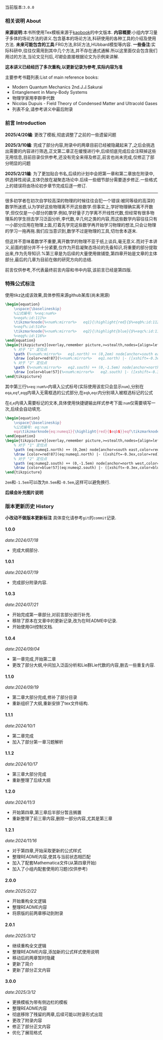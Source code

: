 当前版本:`3.0.0`
### 相关说明 About
**来源说明**:本书所使用Tex模板来源于[kaobook](https://github.com/yhua123/kaobook/tree/master)的中文版本.
**内容概要**:小组内学习量子多体的场论方法的讲义.包含基本的场论方法,科研使用的各种工具的介绍及使用方法.
**未来可能包含的工具**:FRG方法,BSE方法,HUbbard模型等内容.
**一些备注**:实际科研中,往往仅需用到其中几个方法,并不存在通式通解.所以这里面仅会包含我们用过的方法,当论文见刊后,*可能*会直接根据论文为示例来讲解.

**这本讲义已经经历了多次重构,以更新记录为参考,实际内容为准**

主要参考书籍列表:List of main reference books:
- Modern Quantum Mechanics 2nd.J.J.Sakurai 
- Entanglement in Many-Body Systems
- 物理学家用李群李代数
- Nicolas Dupuis - Field Theory of Condensed Matter and Ultracold Gases 
- 列表不全,请参考讲义中最后附录 
### 前言 Introduction
**2025/4/20编**: 更改了模板,彻底调整了之前的一些遗留问题

**2025/3/10编**: 完成了部分内容,附录中的两章目前已经被隐藏起来了,之后会挑选出需要的内容进行筛选,正文第二章正在缓慢进行中,后续彻底完成后会注释掉这些无用信息,目前目录仅供参考,还没有完全来得及修正,前言也尚未完成,仅修正了部分明显的问题

**2025/2/21编**: 为了更加贴合书名,后续的计划中会把第一章和第二章放在附录中,供选择性阅读,主体仍放在凝聚态场论中.后续一些细节部分需要逐步修正.一些格式上的错误将由场论初步章节完成后逐一修订.

--- 
 
很多初学者在初次自学较高深的物理的时候往往会犯一个错误:被同等级的高深的数学所迷惑,认为学好这些物理离不开这些数学.但事实上,学好物理确实离不开数学,但仅仅是一小部分的数学.例如,学好量子力学离不开线性代数,但经常有很多物理系的学生拐去学习泛函分析,李代数,辛几何之类的内容,而这些数学内容往往只有一小部分应用在物理上面,打着先学完这些数学再开始学习物理的想法,只会让物理的学习一拖再拖.我们应当意识到,数学不过是物理的工具,切勿舍本逐末.

但这并不意味着数学不重要,离开数学的物理不亚于纸上谈兵,毫无意义.而对于本讲义,前面的部分并不十分紧要,仅作为开启凝聚态场论的先备知识,将重要的部分提取出来,作为先导知识.%第三章是为后续的大量使用做铺垫,第四章开始是文章的主体部分,最后的几章为目前在做的研究方向的总结.

前言仅供参考,不代表最终前言内容和书中内容,该前言已经是第四版.

### 特殊公式标注
使用tikz达成该效果,具体参照来源github某库(尚未溯源)

```tex
\begin{equation}
	\vspace{\baselineskip}
	%公式编号: %<eq:num%>
	%<eqa%:id:111%>
    \tikzmarknode{%<num%:mirror%>   eq1}{\highlight{red}{$%<eqb%:id:112%>$}}
    %<eqf%:id:514%>
    \tikzmarknode{%<num%:mirror%>   eq2}{\highlight{blue}{$%<eqc%:id:113%>$}}
    %<eqg%:id:116%>
\end{equation}
\begin{tikzpicture}[overlay,remember picture,>=stealth,nodes={align=left,inner ysep=1pt},<-]
	% 对于 "1" 定位点
	\path (%<num%:mirror%>   eq1.north) ++ (0,2em) node[anchor=south east,color=red!67] (eq%<num%:mirror%>   /1){\textbf{%<d%:id:114%>}};
	\draw [color=red!87](%<num%:mirror%>   eq1.north) |- ([xshift=-0.3ex,color=red]eq%<num%:mirror%>   /1.south west);
	% 对于 "2" 定位点
	\path (%<num%:mirror%>   eq2.south) ++ (0,-1.5em) node[anchor=north west,color=blue!67] (eq%<num%:mirror%>   /2){\textbf{%<e%:id:115%>}};
	\draw [color=blue!57](%<num%:mirror%>   eq2.south) |- ([xshift=-0.3ex,color=blue]eq%<num%:mirror%>   /2.south east);
\end{tikzpicture}
```
其中第三行`%<eq:num%>`内填入公式标号(实际使用该宏只会显示`num`),分别在`eqa`,`eqf`,`eqg`内填入无需框选的公式部分,在`eqb`,`eqc`内分别填入被框选标记的公式

在`d`,`e`内填入需要标记的文本,具体使用快捷键输出样式参考下面:`num`仅需要填写一次,后续会自动填充.

```tex
\begin{equation}
	\vspace{\baselineskip}
	%公式编号: eq:num
	eqa\tikzmarknode{eq:numeq1}{\highlight{red}{$eqb$}}eqf\tikzmarknode{eq:numeq2}{\highlight{blue}{$eqc$}}
\end{equation}
\begin{tikzpicture}[overlay,remember picture,>=stealth,nodes={align=left,inner ysep=1pt},<-]
	% 对于 "1" 定位点
	\path (eq:numeq1.north) ++ (0,2em) node[anchor=south east,color=red!67] (eqeq:num/1){\textbf{d}};
	\draw [color=red!87](eq:numeq1.north) |- ([xshift=-0.3ex,color=red]eqeq:num/1.south west);
	% 对于 "2" 定位点
	\path (eq:numeq2.south) ++ (0,-1.5em) node[anchor=north west,color=blue!67] (eqeq:num/2){\textbf{e}};
	\draw [color=blue!57](eq:numeq2.south) |- ([xshift=-0.3ex,color=blue]eqeq:num/2.south east);
\end{tikzpicture}
```
`2em`和`-1.5em`可以改为`0.5em`和`-0.5em`,这样可以避免换行.

**后续会补充图片说明**


### 版本更新历史 History
__小改动不做版本更新标注__ 具体变化请参考`git`的`commit`记录.
#### 1.0.0 
*date:2024/07/18*
* 完成大纲部分.
#### 1.0.1 
*date:2024/07/19*
* 完成部分附录内容.
#### 1.0.3 
*date:2024/07/21*
* 开始完成第一章部分,对前言部分进行补充.
* 移除了原本在文章中的更新记录,改为在README中记录.
* 开始使用Git控制文档.
#### 1.0.4 
*date:2024/09/04*
* 第一章完成,开始第二章
* 更改了部分大纲,中间加入泛函分析和Lie群Lie代数的内容,删去一些重复内容.
#### 1.1.0 
*date:2024/09/19*
* 第二章大部分完成,修补了部分目录
* 重新组织了大纲,重新安排了tex文件结构.
#### 1.1.1 
*date:2024/10/1*
* 第二章完成
* 加入了部分第一章习题解析
#### 1.1.2
*date:2024/10/17*
* 第三章大部分完成
* 重新整理了后续大纲
#### 1.2.0 
*date:2024/11/3*
* 开始第四章,第三章后半部分暂且搁置
* 重新整理了前三章内容,删除一部分内容,尤其是第三章
#### 1.2.1 
*date:2024/11/16*
* 对于第四章,开始采取更新的公式样式
* 整理README内容,使其与当前状态相匹配
* 加入了配套Mathematica文件(从第四章开始)
* 加入了小组内配套使用的习题(仅供参考)
#### 2.0.0 
*date:2025/2/22*
* 开始重构全文逻辑
* 整理README内容
* 将原版的前两章移动到附录
#### 2.0.1 
*date:2025/3/12*
* 继续重构全文逻辑
* 整理README内容,添加新的公式样式使用说明
* 移动后的两章暂时隐藏
* 更新了简介
* 更新了部分正文内容
#### 3.0.0 
*date:2025/3/12*
* 更换模板为带有侧边栏的模板
* 整理README内容
* 彻底移除了残留的两章,后续可能以附录形式出现
* 更改了附录内容
* 修正了部分正文内容
* 优化了展现格式